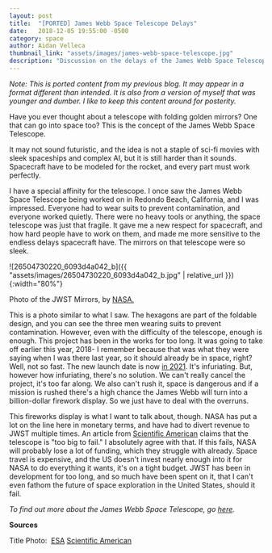 ```yaml
---
layout: post
title:  "[PORTED] James Webb Space Telescope Delays"
date:   2018-12-05 19:55:00 -0500
category: space
author: Aidan Velleca
thumbnail_link: "assets/images/james-webb-space-telescope.jpg"
description: "Discussion on the delays of the James Webb Space Telescope"
---
```

*Note: This is ported content from my previous blog. It may appear in a format different than intended. It is also from a version of myself that was younger and dumber. I like to keep this content around for posterity.*

Have you ever thought about a telescope with folding golden mirrors? One that can go into space too? This is the concept of the James Webb Space Telescope. 

It may not sound futuristic, and the idea is not a staple of sci-fi movies with sleek spaceships and complex AI, but it is still harder than it sounds. Spacecraft have to be modeled for the rocket, and every part must work perfectly. 

I have a special affinity for the telescope. I once saw the James Webb Space Telescope being worked on in Redondo Beach, California, and I was impressed. Everyone had to wear suits to prevent contamination, and everyone worked quietly. There were no heavy tools or anything, the space telescope was just that fragile. It gave me a new respect for spacecraft, and how hard people have to work on them, and made me more sensitive to the endless delays spacecraft have. The mirrors on that telescope were so sleek.

![26504730220_6093d4a042_b]({{ "assets/images/26504730220_6093d4a042_b.jpg" | relative_url }}){:width="80%"}  

Photo of the JWST Mirrors, by [NASA.](https://jwst.nasa.gov/mirrors.html)

This is a photo similar to what I saw. The hexagons are part of the foldable design, and you can see the three men wearing suits to prevent contamination. However, even with the difficulty of the telescope, enough is enough. This project has been in the works for too long. It was going to take off earlier this year, 2018- I remember because that was what they were saying when I was there last year, so it should already be in space, right? Well, not so fast. The new launch date is now [in 2021](https://www.space.com/40102-james-webb-space-telescope-launch-delay-2020.html). It's infuriating. But, however how infuriating, there's no solution. We can't really cancel the project, it's too far along. We also can't rush it, space is dangerous and if a mission is rushed there's a high chance the James Webb will turn into a billion-dollar firework display. So we just have to deal with the overruns. 

This fireworks display is what I want to talk about, though. NASA has put a lot on the line here in monetary terms, and have had to divert revenue to JWST multiple times. An article from [Scientific American](https://www.scientificamerican.com/article/is-the-james-webb-space-telescope-too-big-to-fail/) claims that the telescope is "too big to fail." I absolutely agree with that. If this fails, NASA will probably lose a lot of funding, which they struggle with already. Space travel is expensive, and the US doesn't invest nearly enough into it for NASA to do everything it wants, it's on a tight budget. JWST has been in development for too long, and so much have been spent on it, that I can't even fathom the future of space exploration in the United States, should it fail. 

_To find out more about the James Webb Space Telescope, go [here](https://www.space.com/21925-james-webb-space-telescope-jwst.html)._   

**Sources** 

Title Photo:  [ESA](https://www.esa.int/Our_Activities/Space_Science/New_launch_date_for_James_Webb_Space_Telescope) [Scientific American](https://www.scientificamerican.com/article/is-the-james-webb-space-telescope-too-big-to-fail/)